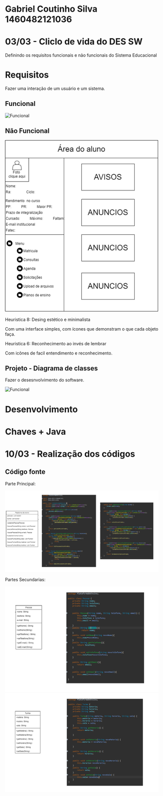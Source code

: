 # Gabriel Coutinho Silva 1460482121036

# 03/03 - Cliclo de vida do DES SW

Definindo os requisitos funcionais e não funcionais do Sistema Educacional  

# Requisitos

Fazer uma interação de um usuário e um sistema.

## Funcional

![Funcional](https://github.com/Gabriel-Coutinho0/BERTOTI/blob/main/Engenharia%201/Exerc%C3%ADcio%201.drawio.png?raw=true)

## Não Funcional

![Não funcional](https://github.com/Gabriel-Coutinho0/BERTOTI/blob/main/Engenharia%201/Untitled%20Diagram.drawio.png?raw=true)

Heuristica 8: Desing estético e minimalista

Com uma interface simples, com ícones que demonstram o que cada objeto faça.

Heuristica 6: Reconhecimento ao invés de lembrar

Com icônes de facil entendimento e reconhecimento.

## Projeto - Diagrama de classes 

Fazer o desesnvolvimento do software.

![Funcional](https://github.com/Gabriel-Coutinho0/BERTOTI/blob/main/Engenharia%201/exerc%C3%ADcio%2002.drawio.png?raw=true)

# Desenvolvimento 

# Chaves + Java

# 10/03 - Realização dos códigos 

## Código fonte

Parte Principal:

![Código Plataforma de ensino](https://github.com/Gabriel-Coutinho0/BERTOTI/blob/main/Engenharia%201/Imagens/Plataforma%20de%20Ensino.png?raw=true)

Partes Secundarias:

![Código Pessoas](https://github.com/Gabriel-Coutinho0/BERTOTI/blob/main/Engenharia%201/Imagens/Pessoa.png?raw=true)
![Código Turma](https://github.com/Gabriel-Coutinho0/BERTOTI/blob/main/Engenharia%201/Imagens/Turma.png?raw=true)

